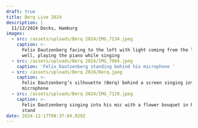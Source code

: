 ```yaml
---
draft: true
title: Berq Live 2024
description: |
  11/12/2024 Docks, Hamburg
images:
  - src: /assets/uploads/Berq 2024/IMG_7134.jpeg
    caption: >-
      Felix Dautzenberg facing to the left with light coming from the left as
      well, playing the piano while singing
  - src: /assets/uploads/Berq 2024/IMG_7084.jpeg
    caption: 'Felix Dautzenberg standing behind his microphone '
  - src: /assets/uploads/Berq 2024/Berq.jpeg
    caption: >-
      Felix Dautzenberg’s silhouette (Berq) behind a screen singing into the
      microphone 
  - src: /assets/uploads/Berq 2024/IMG_7120.jpeg
    caption: >-
      Felix Dautzenberg singing into his mic with a flower bouquet in his mic
      stand
date: 2024-12-17T08:37:04.029Z
---
```


